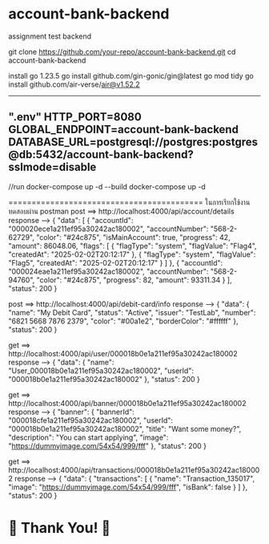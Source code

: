 # account-bank-backend
assignment test backend

git clone https://github.com/your-repo/account-bank-backend.git
cd account-bank-backend

install go 1.23.5
go install github.com/gin-gonic/gin@latest
go mod tidy
go install github.com/air-verse/air@v1.52.2

--------------------------------------------
".env"
HTTP_PORT=8080
GLOBAL_ENDPOINT=account-bank-backend
DATABASE_URL=postgresql://postgres:postgres@db:5432/account-bank-backend?sslmode=disable
-------------------------------------------

//run
docker-compose up -d --build
docker-compose up -d

==========================================
ในการเรียกใช้งาน ทดสอบผ่าน postman
post ==> http://localhost:4000/api/account/details
response --> {
    "data": [
        {
            "accountId": "000020ece1a211ef95a30242ac180002",
            "accountNumber": "568-2-62729",
            "color": "#24c875",
            "isMainAccount": true,
            "progress": 42,
            "amount": 86048.06,
            "flags": [
                {
                    "flagType": "system",
                    "flagValue": "Flag4",
                    "createdAt": "2025-02-02T20:12:17"
                },
                {
                    "flagType": "system",
                    "flagValue": "Flag5",
                    "createdAt": "2025-02-02T20:12:17"
                }
            ]
        },
        {
            "accountId": "000024eae1a211ef95a30242ac180002",
            "accountNumber": "568-2-94760",
            "color": "#24c875",
            "progress": 82,
            "amount": 93311.34
        }
    ],
    "status": 200
}

post ==> http://localhost:4000/api/debit-card/info
response --> {
    "data": {
        "name": "My Debit Card",
        "status": "Active",
        "issuer": "TestLab",
        "number": "6821 5668 7876 2379",
        "color": "#00a1e2",
        "borderColor": "#ffffff"
    },
    "status": 200
}

get ==> http://localhost:4000/api/user/000018b0e1a211ef95a30242ac180002
response --> {
    "data": {
        "name": "User_000018b0e1a211ef95a30242ac180002",
        "userId": "000018b0e1a211ef95a30242ac180002"
    },
    "status": 200
}

get ==> http://localhost:4000/api/banner/000018b0e1a211ef95a30242ac180002
response --> {
    "banner": {
        "bannerId": "000018cfe1a211ef95a30242ac180002",
        "userId": "000018b0e1a211ef95a30242ac180002",
        "title": "Want some money?",
        "description": "You can start applying",
        "image": "https://dummyimage.com/54x54/999/fff"
    },
    "status": 200
}

get ==> http://localhost:4000/api/transactions/000018b0e1a211ef95a30242ac180002
response --> {
    "data": {
        "transactions": [
            {
                "name": "Transaction_135017",
                "image": "https://dummyimage.com/54x54/999/fff",
                "isBank": false
            }
        ]
    },
    "status": 200
}

# 🙏 Thank You! 🎉
